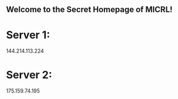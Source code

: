 ## Welcome to the Secret Homepage of MICRL!
# Server 1:
144.214.113.224
# Server 2:
175.159.74.195







